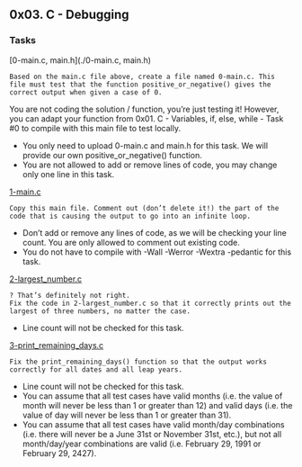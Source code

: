 ## 0x03. C - Debugging

### Tasks
[0-main.c, main.h](./0-main.c, main.h)
```
Based on the main.c file above, create a file named 0-main.c. This file must test that the function positive_or_negative() gives the correct output when given a case of 0.
```
You are not coding the solution / function, you’re just testing it! However, you can adapt your function from 0x01. C - Variables, if, else, while - Task #0 to compile with this main file to test locally.
* You only need to upload 0-main.c and main.h for this task. We will provide our own positive_or_negative() function.
* You are not allowed to add or remove lines of code, you may change only one line in this task.

[1-main.c](./1-main.c)
```
Copy this main file. Comment out (don’t delete it!) the part of the code that is causing the output to go into an infinite loop.
```
* Don’t add or remove any lines of code, as we will be checking your line count. You are only allowed to comment out existing code.
* You do not have to compile with -Wall -Werror -Wextra -pedantic for this task.

[2-largest_number.c](./2-largest_number.c)
```
? That’s definitely not right.
Fix the code in 2-largest_number.c so that it correctly prints out the largest of three numbers, no matter the case.
```
* Line count will not be checked for this task.

[3-print_remaining_days.c](./3-print_remaining_days.c)
```
Fix the print_remaining_days() function so that the output works correctly for all dates and all leap years.
```
* Line count will not be checked for this task.
* You can assume that all test cases have valid months (i.e. the value of month will never be less than 1 or greater than 12) and valid days (i.e. the value of day will never be less than 1 or greater than 31).
* You can assume that all test cases have valid month/day combinations (i.e. there will never be a June 31st or November 31st, etc.), but not all month/day/year combinations are valid (i.e. February 29, 1991 or February 29, 2427).

